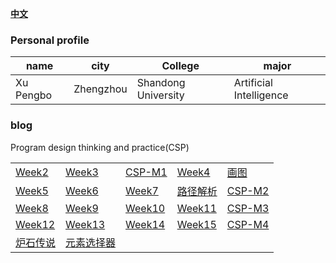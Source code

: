 [**中文**](./index.md) 
### Personal  profile

  |  name |  city |College| major |
  |-------|-------|-------|-------|
  | Xu Pengbo | Zhengzhou | Shandong University | Artificial Intelligence|

### blog    
  Program design thinking and practice(CSP) 
    
   | | | | | | 
   |---|---|---|---|---| 
   | [Week2](./week2.md) | [Week3](./week3.md) | [CSP-M1](./CSP-M1.md) | [Week4](./week4.md) |[画图](./CSP-201512-3.md)| 
   | [Week5](./week5.md)| [Week6](./week6.md) |[Week7](./week7.md)| [路径解析](./csp201604-3.md)|[CSP-M2](./CSP-M2.md)| 
   |[Week8](./week8.md)|[Week9](./week9.md)|[Week10](./week10.md)|[Week11](./week11.md) | [CSP-M3](./CSP-M3.md)| 
   |[Week12](./week12.md) | [Week13](./week13.md) | [Week14](./week14.md) | [Week15](./week15.md) |[CSP-M4](./CSP-M4.md)| 
   |[炉石传说]() | [元素选择器]()| | | | 
